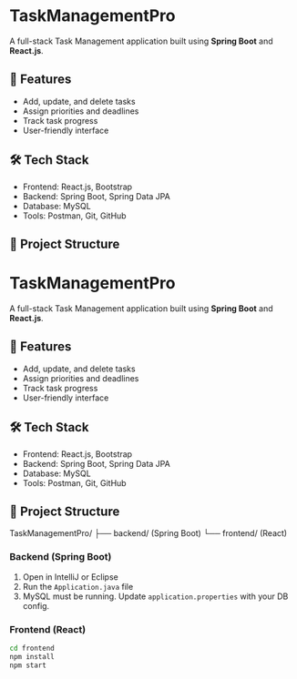 # TaskManagementPro

A full-stack Task Management application built using **Spring Boot** and **React.js**.

## 🚀 Features
- Add, update, and delete tasks
- Assign priorities and deadlines
- Track task progress
- User-friendly interface

## 🛠 Tech Stack
- Frontend: React.js, Bootstrap
- Backend: Spring Boot, Spring Data JPA
- Database: MySQL
- Tools: Postman, Git, GitHub

## 📂 Project Structure
# TaskManagementPro

A full-stack Task Management application built using **Spring Boot** and **React.js**.

## 🚀 Features
- Add, update, and delete tasks
- Assign priorities and deadlines
- Track task progress
- User-friendly interface

## 🛠 Tech Stack
- Frontend: React.js, Bootstrap
- Backend: Spring Boot, Spring Data JPA
- Database: MySQL
- Tools: Postman, Git, GitHub

## 📂 Project Structure
TaskManagementPro/
├── backend/ (Spring Boot)
└── frontend/ (React)



### Backend (Spring Boot)
1. Open in IntelliJ or Eclipse
2. Run the `Application.java` file
3. MySQL must be running. Update `application.properties` with your DB config.

### Frontend (React)
```bash
cd frontend
npm install
npm start

